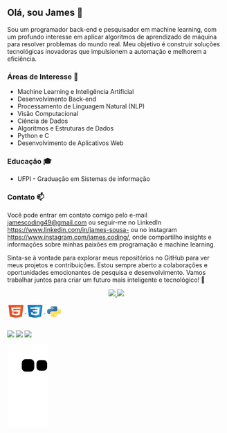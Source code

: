 ## Olá, sou James 👋

Sou um programador back-end e pesquisador em machine learning, com um profundo interesse em aplicar algoritmos de aprendizado de máquina para resolver problemas do mundo real. Meu objetivo é construir soluções tecnológicas inovadoras que impulsionem a automação e melhorem a eficiência.

### Áreas de Interesse 🧠

- Machine Learning e Inteligência Artificial
- Desenvolvimento Back-end
- Processamento de Linguagem Natural (NLP)
- Visão Computacional
- Ciência de Dados
- Algoritmos e Estruturas de Dados
- Python e C
- Desenvolvimento de Aplicativos Web


### Educação 🎓

- UFPI - Graduação em Sistemas de informação

### Contato 📫

Você pode entrar em contato comigo pelo e-mail jamescoding49@gmail.com ou seguir-me no LinkedIn https://www.linkedin.com/in/james-sousa- ou no instagram https://www.instagram.com/james.coding/, onde compartilho insights e informações sobre minhas paixões em programação e machine learning.

Sinta-se à vontade para explorar meus repositórios no GitHub para ver meus projetos e contribuições. Estou sempre aberto a colaborações e oportunidades emocionantes de pesquisa e desenvolvimento. Vamos trabalhar juntos para criar um futuro mais inteligente e tecnológico! 🤖

<div align="center">
  <a href="https://github.com/james-sousa/james-sousa">
  <img height="180em" src="https://github-readme-stats.vercel.app/api?username=james-sousa&show_icons=true&theme=dracula&include_all_commits=true&count_private=true"/>
  <img height="180em" src="https://github-readme-stats.vercel.app/api/top-langs/?username=james-sousa&layout=compact&langs_count=7&theme=dracula"/>
</div>
<div style="display: inline_block"><br>
 
 <img align="center" alt="Rafa-HTML" height="30" width="40" src="https://raw.githubusercontent.com/devicons/devicon/master/icons/html5/html5-original.svg">
  <img align="center" alt="Rafa-CSS" height="30" width="40" src="https://raw.githubusercontent.com/devicons/devicon/master/icons/css3/css3-original.svg">
  <img align="center" alt="Rafa-Python" height="30" width="40" src="https://raw.githubusercontent.com/devicons/devicon/master/icons/python/python-original.svg">

</div>
  
  ##
 
<div> 
  <a href="https://www.instagram.com/james.coding/" target="_blank"><img src="https://img.shields.io/badge/-Instagram-%23E4405F?style=for-the-badge&logo=instagram&logoColor=white" target="_blank"></a> 
  <a href = "mailto:janescoding49@gmail.com"><img src="https://img.shields.io/badge/-Gmail-%23333?style=for-the-badge&logo=gmail&logoColor=white" target="_blank"></a>
  <a href="https://www.linkedin.com/in/james-sousa-/" target="_blank"><img src="https://img.shields.io/badge/-LinkedIn-%230077B5?style=for-the-badge&logo=linkedin&logoColor=white" target="_blank"></a> 
 
  ![Snake animation](https://github.com/rafaballerini/rafaballerini/blob/output/github-contribution-grid-snake.svg)
 
</div>
